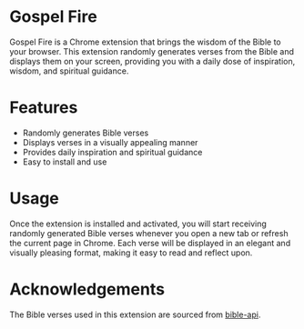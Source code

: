 # Gospel Fire

Gospel Fire is a Chrome extension that brings the wisdom of the Bible to your browser. This extension randomly generates verses from the Bible and displays them on your screen, providing you with a daily dose of inspiration, wisdom, and spiritual guidance.

# Features
* Randomly generates Bible verses
* Displays verses in a visually appealing manner
* Provides daily inspiration and spiritual guidance
* Easy to install and use


# Usage
Once the extension is installed and activated, you will start receiving randomly generated Bible verses whenever you open a new tab or refresh the current page in Chrome. Each verse will be displayed in an elegant and visually pleasing format, making it easy to read and reflect upon.

# Acknowledgements
The Bible verses used in this extension are sourced from [bible-api](https://bible-api.com).

